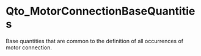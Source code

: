 # Qto_MotorConnectionBaseQuantities

Base quantities that are common to the definition of all occurrences of motor connection.
<!-- end of short definition -->

